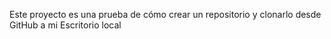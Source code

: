 Este proyecto es una prueba de cómo crear un repositorio y clonarlo desde GitHub a mi Escritorio local
